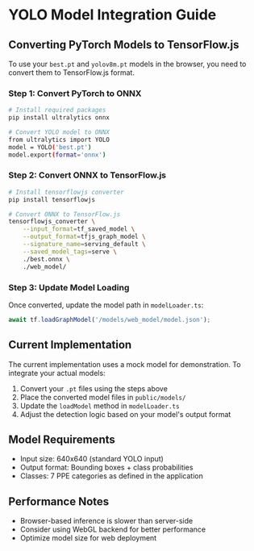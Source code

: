 # YOLO Model Integration Guide

## Converting PyTorch Models to TensorFlow.js

To use your `best.pt` and `yolov8m.pt` models in the browser, you need to convert them to TensorFlow.js format.

### Step 1: Convert PyTorch to ONNX
```bash
# Install required packages
pip install ultralytics onnx

# Convert YOLO model to ONNX
from ultralytics import YOLO
model = YOLO('best.pt')
model.export(format='onnx')
```

### Step 2: Convert ONNX to TensorFlow.js
```bash
# Install tensorflowjs converter
pip install tensorflowjs

# Convert ONNX to TensorFlow.js
tensorflowjs_converter \
    --input_format=tf_saved_model \
    --output_format=tfjs_graph_model \
    --signature_name=serving_default \
    --saved_model_tags=serve \
    ./best.onnx \
    ./web_model/
```

### Step 3: Update Model Loading
Once converted, update the model path in `modelLoader.ts`:
```typescript
await tf.loadGraphModel('/models/web_model/model.json');
```

## Current Implementation

The current implementation uses a mock model for demonstration. To integrate your actual models:

1. Convert your `.pt` files using the steps above
2. Place the converted model files in `public/models/`
3. Update the `loadModel` method in `modelLoader.ts`
4. Adjust the detection logic based on your model's output format

## Model Requirements

- Input size: 640x640 (standard YOLO input)
- Output format: Bounding boxes + class probabilities
- Classes: 7 PPE categories as defined in the application

## Performance Notes

- Browser-based inference is slower than server-side
- Consider using WebGL backend for better performance
- Optimize model size for web deployment
